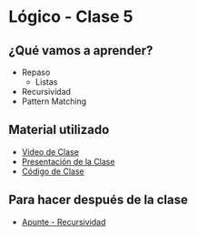 # Lógico - Clase 5

## ¿Qué vamos a aprender?

* Repaso
  * Listas
* Recursividad
* Pattern Matching

## Material utilizado

* [Video de Clase](https://youtu.be/W0eOcgoVydM)
* [Presentación de la Clase](https://docs.google.com/presentation/d/1DYYh0OaMN4sQZaKI6CM7TpiqH5mwMJbg2eObzIlUBO0)
* [Código de Clase](https://github.com/pdep-st/seguimiento/blob/main/seguimiento/2023/logico/practica/clase5.pl)

## Para hacer después de la clase

* [Apunte - Recursividad](https://docs.google.com/document/d/16SMBS6i_wjkdcVztpUDb-WTfASnCXQjld7VyKLUpC8A)